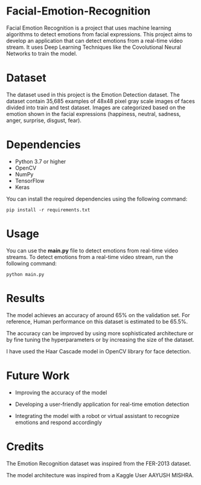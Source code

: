 # Facial-Emotion-Recognition

Facial Emotion Recognition is a project that uses machine learning algorithms to detect emotions from facial expressions. This project aims to develop an application that can detect emotions from a real-time video stream. It uses Deep Learning Techniques like the Covolutional Neural Networks to train the model.

# Dataset
The dataset used in this project is the Emotion Detection dataset. The dataset contain 35,685 examples of 48x48 pixel gray scale images of faces divided into train and test dataset. Images are categorized based on the emotion shown in the facial expressions (happiness, neutral, sadness, anger, surprise, disgust, fear).

# Dependencies
- Python 3.7 or higher
- OpenCV
- NumPy
- TensorFlow
- Keras

You can install the required dependencies using the following command:

`pip install -r requirements.txt`

# Usage
You can use the **main.py** file to detect emotions from real-time video streams. To detect emotions from a real-time video stream, run the following command:

`python main.py`

# Results
The model achieves an accuracy of around 65% on the validation set. For reference, Human performance on this dataset is estimated to be 65.5%.

The accuracy can be improved by using more sophisticated architecture or by fine tuning the hyperparameters or by increasing the size of the dataset. 

I have used the Haar Cascade model in OpenCV library for face detection.

# Future Work
- Improving the accuracy of the model

- Developing a user-friendly application for real-time emotion detection

- Integrating the model with a robot or virtual assistant to recognize emotions and respond accordingly

# Credits
The Emotion Recognition dataset was inspired from the FER-2013 dataset.

The model architecture was inspired from a Kaggle User AAYUSH MISHRA.
